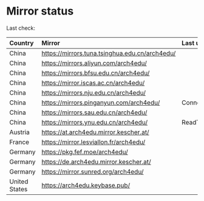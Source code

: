 <script src="./time.js"></script>
# Mirror status
Last check: <script type="text/javascript">localize(1672651121.4935079);</script>

|Country|Mirror|Last update|
|:------|:-----|:----------|
|China|https://mirrors.tuna.tsinghua.edu.cn/arch4edu/|<script type="text/javascript">localize(1672597935);</script>|
|China|https://mirrors.aliyun.com/arch4edu/|<script type="text/javascript">localize(1672597935);</script>|
|China|https://mirrors.bfsu.edu.cn/arch4edu/|<script type="text/javascript">localize(1672597935);</script>|
|China|https://mirror.iscas.ac.cn/arch4edu/|<script type="text/javascript">localize(1672641112);</script>|
|China|https://mirrors.nju.edu.cn/arch4edu/|<script type="text/javascript">localize(1672554703);</script>|
|China|https://mirrors.pinganyun.com/arch4edu/|ConnectTimeout|
|China|https://mirrors.sau.edu.cn/arch4edu/|<script type="text/javascript">localize(1671258899);</script>|
|China|https://mirrors.ynu.edu.cn/arch4edu/|ReadTimeout|
|Austria|https://at.arch4edu.mirror.kescher.at/|<script type="text/javascript">localize(1672597935);</script>|
|France|https://mirror.lesviallon.fr/arch4edu/|<script type="text/javascript">localize(1672597935);</script>|
|Germany|https://pkg.fef.moe/arch4edu/|<script type="text/javascript">localize(1672597935);</script>|
|Germany|https://de.arch4edu.mirror.kescher.at/|<script type="text/javascript">localize(1672597935);</script>|
|Germany|https://mirror.sunred.org/arch4edu/|<script type="text/javascript">localize(1672597935);</script>|
|United States|https://arch4edu.keybase.pub/|<script type="text/javascript">localize(1672597935);</script>|

<script src="./tablefilter/tablefilter.js"></script>
<script src="./table.js"></script>